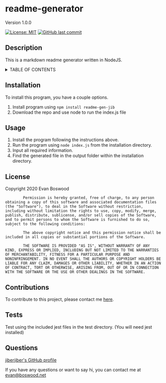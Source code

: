 # readme-generator 

 Version 1.0.0 

 [![License: MIT](https://img.shields.io/badge/License-MIT-yellow.svg)](https://opensource.org/licenses/MIT) [![GitHub last commit](https://img.shields.io/github/last-commit/jiberjiber/readme-generator)](https://github.com/jiberjiber/readme-generator/graphs/commit-activity) 

 ## Description 
 This is a markdown readme generator written in NodeJS. 

 <details>
<summary>TABLE OF CONTENTS</summary>
<p>

- [Installation](#installation)
- [Usage](#usage)
- [License](#license)
- [Contributing](#contributions)
- [Tests](#tests)
- [Questions](#questions)

</p>
</details> 

 ## Installation 
 To install this program, you have a couple options. 
1. Install program using `npm install readme-gen-jib`
2. Download the repo and use node to run the index.js file 

 ## Usage 
 1. Install the program following the instructions above.
2. Run the program using ```node index.js``` from the installation directory.
3. Input all required information.
4. Find the generated file in the output folder within the installation directory. 

 ## License 
 Copyright 2020 Evan Boswood

            Permission is hereby granted, free of charge, to any person obtaining a copy of this software and associated documentation files (the "Software"), to deal in the Software without restriction, including without limitation the rights to use, copy, modify, merge, publish, distribute, sublicense, and/or sell copies of the Software, and to permit persons to whom the Software is furnished to do so, subject to the following conditions:
            
            The above copyright notice and this permission notice shall be included in all copies or substantial portions of the Software.
            
            THE SOFTWARE IS PROVIDED "AS IS", WITHOUT WARRANTY OF ANY KIND, EXPRESS OR IMPLIED, INCLUDING BUT NOT LIMITED TO THE WARRANTIES OF MERCHANTABILITY, FITNESS FOR A PARTICULAR PURPOSE AND NONINFRINGEMENT. IN NO EVENT SHALL THE AUTHORS OR COPYRIGHT HOLDERS BE LIABLE FOR ANY CLAIM, DAMAGES OR OTHER LIABILITY, WHETHER IN AN ACTION OF CONTRACT, TORT OR OTHERWISE, ARISING FROM, OUT OF OR IN CONNECTION WITH THE SOFTWARE OR THE USE OR OTHER DEALINGS IN THE SOFTWARE. 

 ## Contributions 
 To contribute to this project, please contact me [here](#questions). 

 ## Tests 
 Test using the included jest files in the test directory. (You will need jest installed) 

 ## Questions 
 [jiberjiber's GitHub profile](http://www.github.com/jiberjiber)

If you have any questions or want to say hi, you can contact me at evan@boswood.net 

